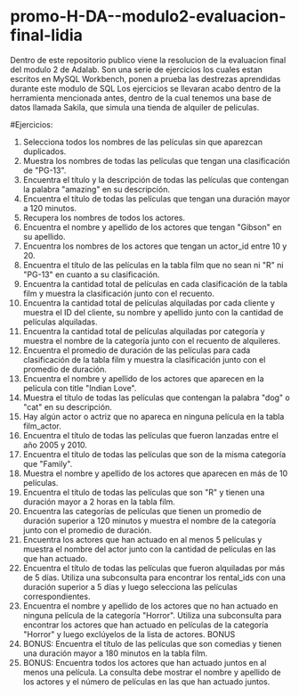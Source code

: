 # promo-H-DA--modulo2-evaluacion-final-lidia
Dentro de este repositorio publico viene la resolucion de la evaluacion final del modulo 2 de Adalab.
Son una serie de ejercicios los cuales estan escritos en MySQL Workbench, ponen a prueba las destrezas aprendidas durante este modulo de SQL
Los ejercicios se llevaran acabo dentro de la herramienta mencionada antes, dentro de la cual tenemos una base de datos llamada Sakila, que simula una tienda de alquiler de peliculas.

#Ejercicios:
1. Selecciona todos los nombres de las películas sin que aparezcan duplicados.
2. Muestra los nombres de todas las películas que tengan una clasificación de "PG-13".
3. Encuentra el título y la descripción de todas las películas que contengan la palabra "amazing" en 
su descripción.
4. Encuentra el título de todas las películas que tengan una duración mayor a 120 minutos.
5. Recupera los nombres de todos los actores.
6. Encuentra el nombre y apellido de los actores que tengan "Gibson" en su apellido.
7. Encuentra los nombres de los actores que tengan un actor_id entre 10 y 20.
8. Encuentra el título de las películas en la tabla film que no sean ni "R" ni "PG-13" en cuanto a su 
clasificación.
9. Encuentra la cantidad total de películas en cada clasificación de la tabla film y muestra la 
clasificación junto con el recuento.
10. Encuentra la cantidad total de películas alquiladas por cada cliente y muestra el ID del cliente, su 
nombre y apellido junto con la cantidad de películas alquiladas.
11. Encuentra la cantidad total de películas alquiladas por categoría y muestra el nombre de la 
categoría junto con el recuento de alquileres.
12. Encuentra el promedio de duración de las películas para cada clasificación de la tabla film y 
muestra la clasificación junto con el promedio de duración.
13. Encuentra el nombre y apellido de los actores que aparecen en la película con title "Indian Love".
14. Muestra el título de todas las películas que contengan la palabra "dog" o "cat" en su descripción.
15. Hay algún actor o actriz que no apareca en ninguna película en la tabla film_actor.
16. Encuentra el título de todas las películas que fueron lanzadas entre el año 2005 y 2010.
17. Encuentra el título de todas las películas que son de la misma categoría que "Family".
18. Muestra el nombre y apellido de los actores que aparecen en más de 10 películas.
19. Encuentra el título de todas las películas que son "R" y tienen una duración mayor a 2 horas en la 
tabla film.
20. Encuentra las categorías de películas que tienen un promedio de duración superior a 120 
minutos y muestra el nombre de la categoría junto con el promedio de duración.
21. Encuentra los actores que han actuado en al menos 5 películas y muestra el nombre del actor 
junto con la cantidad de películas en las que han actuado.
22. Encuentra el título de todas las películas que fueron alquiladas por más de 5 días. Utiliza una 
subconsulta para encontrar los rental_ids con una duración superior a 5 días y luego selecciona 
las películas correspondientes.
23. Encuentra el nombre y apellido de los actores que no han actuado en ninguna película de la 
categoría "Horror". Utiliza una subconsulta para encontrar los actores que han actuado en 
películas de la categoría "Horror" y luego exclúyelos de la lista de actores.
BONUS
24. BONUS: Encuentra el título de las películas que son comedias y tienen una duración mayor a 180 
minutos en la tabla film.
25. BONUS: Encuentra todos los actores que han actuado juntos en al menos una película. La 
consulta debe mostrar el nombre y apellido de los actores y el número de películas en las que 
han actuado juntos.
